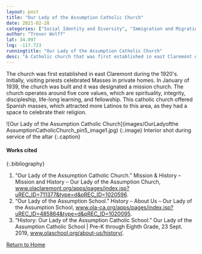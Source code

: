 ```yaml
---
layout: post
title: "Our Lady of the Assumption Catholic Church"
date: 2021-02-28
categories: ["Social Identity and Diversity", "Immigration and Migration"]
author: "Trevor Wolff"
lat: 34.097
lng: -117.723
runningtitle: "Our Lady of the Assumption Catholic Church"
desc: "A Catholic church that was first established in east Claremont during the 1920's. The masses were spoken in Spanish, as there were a large number of Chicanos in the area."
---
```

The church was first established in east Claremont during the 1920's. Initially, visiting priests celebrated Masses in private homes. In January of 1939, the church was built and it was designated a mission church. The church operates around five core values, which are spirituality, integrity, discipleship, life-long learning, and fellowship. This catholic church offered Spanish masses, which attracted more Latinos to this area, as they had a space to celebrate their religion.

![Our Lady of the Assumption Catholic Church](images/OurLadyofthe AssumptionCatholicChurch_pin5_image1.jpg)
   {:.image} 
Interior shot during service of the altar 
   {:.caption} 

#### Works cited

{:.bibliography}
1. “Our Lady of the Assumption Catholic Church.” Mission & History – Mission and History – Our Lady of the Assumption Church, www.olaclaremont.org/apps/pages/index.jsp?uREC_ID=711377&type=d&pREC_ID=1020596.
2. “Our Lady of the Assumption School.” History – About Us – Our Lady of the Assumption School, www.ola-ca.org/apps/pages/index.jsp?uREC_ID=485864&type=d&pREC_ID=1020095. 
3. “History: Our Lady of the Assumption Catholic School.” Our Lady of the Assumption Catholic School | Pre-K through Eighth Grade, 23 Sept. 2019, www.olaschool.org/about-us/history/. 

[Return to Home](https://uclachicanxstudies.github.io/BarrioSuburbanisms/)
